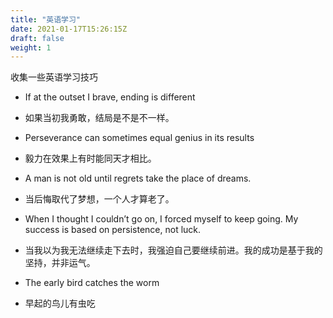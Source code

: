 ```yaml
---
title: "英语学习"
date: 2021-01-17T15:26:15Z
draft: false
weight: 1
---
```



收集一些英语学习技巧



+ If at the outset I brave, ending is different 

+ 如果当初我勇敢，结局是不是不一样。


+ Perseverance can sometimes equal genius in its results

+ 毅力在效果上有时能同天才相比。

+ A man is not old until regrets take the place of dreams.

+ 当后悔取代了梦想，一个人才算老了。

+ When I thought I couldn’t go on, I forced myself to keep going. My success is based on persistence, not luck.

+ 当我以为我无法继续走下去时，我强迫自己要继续前进。我的成功是基于我的坚持，并非运气。

+ The early bird catches the worm

+ 早起的鸟儿有虫吃
